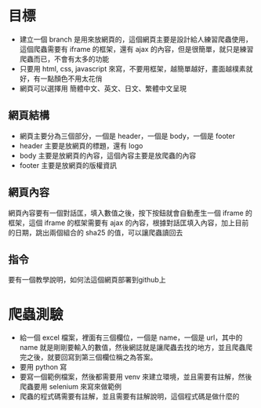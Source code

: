 # 目標

- 建立一個 branch 是用來放網頁的，這個網頁主要是設計給人練習爬蟲使用，這個爬蟲需要有 iframe 的框架，還有 ajax 的內容，但是很簡單，就只是練習爬蟲而已，不會有太多的功能
- 只要用 html, css, javascript 來寫，不要用框架，越簡單越好，畫面越樸素就好，有一點顏色不用太花俏
- 網頁可以選擇用 簡體中文、英文、日文、繁體中文呈現

## 網頁結構

- 網頁主要分為三個部分，一個是 header，一個是 body，一個是 footer
- header 主要是放網頁的標題，還有 logo
- body 主要是放網頁的內容，這個內容主要是放爬蟲的內容
- footer 主要是放網頁的版權資訊

## 網頁內容

網頁內容要有一個對話匡，填入數值之後，按下按鈕就會自動產生一個 iframe 的框架，這個 iframe 的框架需要有 ajax 的內容，根據對話匡填入內容，加上目前的日期，跳出兩個組合的 sha25 的值，可以讓爬蟲讀回去

## 指令

要有一個教學說明，如何法這個網頁部署到github上

# 爬蟲測驗

- 給一個 excel 檔案，裡面有三個欄位，一個是 name，一個是 url，其中的 name 就是剛剛要輸入的數值，然後網誌就是讓爬蟲去找的地方，並且爬蟲爬完之後，就要回寫到第三個欄位稱之為答案。
- 要用 python 寫
- 要寫一個範例檔案，然後都需要用 venv 來建立環境，並且需要有註解，然後爬蟲要用 selenium 來寫來做範例
- 爬蟲的程式碼需要有註解，並且需要有註解說明，這個程式碼是做什麼的

